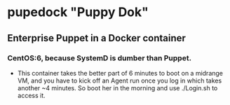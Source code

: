 # pupedock "Puppy Dok"
## Enterprise Puppet in a Docker container
### CentOS:6, because SystemD is dumber than Puppet.
* This container takes the better part of 6 minutes to boot on a midrange VM, and you have to kick off an Agent run once you log in which takes another ~4 minutes. So boot her in the morning and use ./Login.sh to access it.

